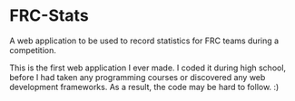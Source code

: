 FRC-Stats
=========

A web application to be used to record statistics for FRC teams during a competition.

This is the first web application I ever made. I coded it during high school, before I
had taken any programming courses or discovered any web development frameworks. As a 
result, the code may be hard to follow.   :)
